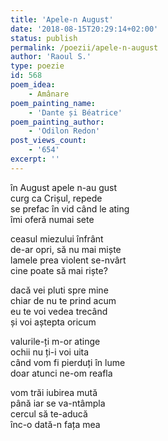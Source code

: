```yaml
---
title: 'Apele-n August'
date: '2018-08-15T20:29:14+02:00'
status: publish
permalink: /poezii/apele-n-august
author: 'Raoul S.'
type: poezie
id: 568
poem_idea:
    - Amânare
poem_painting_name:
    - 'Dante și Béatrice'
poem_painting_author:
    - 'Odilon Redon'
post_views_count:
    - '654'
excerpt: ''
---
```

în August apele n-au gust  
curg ca Crișul, repede  
se prefac în vid când le ating  
îmi oferă numai sete

ceasul miezului înfrânt  
de-ar opri, să nu mai miște  
lamele prea violent se-nvârt  
cine poate să mai riște?

dacă vei pluti spre mine  
chiar de nu te prind acum  
eu te voi vedea trecând  
și voi aștepta oricum

valurile-ți m-or atinge  
ochii nu ți-i voi uita  
când vom fi pierduți în lume  
doar atunci ne-om reafla

vom trăi iubirea mută  
până iar se va-ntâmpla  
cercul să te-aducă  
înc-o dată-n fața mea